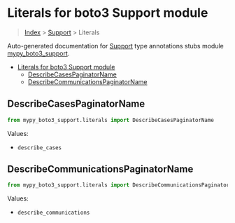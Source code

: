 # Literals for boto3 Support module

> [Index](../README.md) > [Support](./README.md) > Literals

Auto-generated documentation for [Support](https://boto3.amazonaws.com/v1/documentation/api/latest/reference/services/support.html#Support)
type annotations stubs module [mypy_boto3_support](https://pypi.org/project/mypy-boto3-support/).

- [Literals for boto3 Support module](#literals-for-boto3-support-module)
  - [DescribeCasesPaginatorName](#describecasespaginatorname)
  - [DescribeCommunicationsPaginatorName](#describecommunicationspaginatorname)

## DescribeCasesPaginatorName

```python
from mypy_boto3_support.literals import DescribeCasesPaginatorName
```

Values:

- `describe_cases`

## DescribeCommunicationsPaginatorName

```python
from mypy_boto3_support.literals import DescribeCommunicationsPaginatorName
```

Values:

- `describe_communications`
